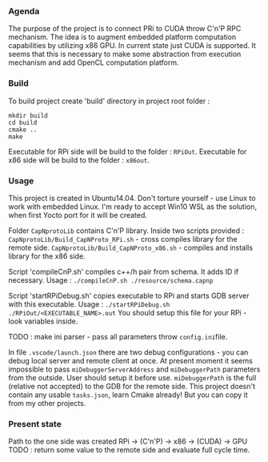### Agenda
The purpose of the project is to connect PRi to CUDA throw C'n'P RPC mechanism.
The idea is to augment embedded platform computation capabilities by utilizing x86 GPU. 
In current state just CUDA is supported. It seems that this is necessary to make some abstraction from execution mechanism and add OpenCL computation platform.

### Build
To build project create 'build' directory in project root folder :
```
mkdir build
cd build
cmake ..
make
```
Executable for RPi side will be build to the folder : ```RPiOut```.
Executable for x86 side will be build to the folder : ```x86out```.

### Usage
This project is created in Ubuntu14.04. Don't torture yourself - use Linux to work with embedded Linux. I'm ready to accept Win10 WSL as the solution, when first Yocto port for it will be created.

Folder ```CapNprotoLib``` contains C'n'P library.
Inside two scripts provided :
```CapNprotoLib/Build_CapNProto_RPi.sh``` - cross compiles library for the remote side.
```CapNprotoLib/Build_CapNProto_x86.sh``` - compiles and installs library for the x86 side.

Script 'compileCnP.sh' compiles c++/h pair from schema. It adds ID if necessary.
Usage : 
```./compileCnP.sh ./resource/schema.capnp```

Script 'startRPiDebug.sh' copies executable to RPi and starts GDB server with this executable.
Usage :
```./startRPiDebug.sh ./RPiOut/<EXECUTABLE_NAME>.out```
You should setup this file for your RPi - look variables inside.

TODO : make ini parser - pass all parameters throw ```config.ini```file.

In file ```.vscode/launch.json``` there are two debug configurations - you can debug local server and remote client at once.
At present moment it seems impossible to pass ```miDebuggerServerAddress```  and ```miDebuggerPath``` parameters from the outside. User should setup it before use.
```miDebuggerPath``` is the full (relative not accepted) to the GDB for the remote side.
This project doesn't contain any usable ```tasks.json```, learn Cmake already! But you can copy it from my other projects. 

### Present state
Path to the one side was created RPi -> (C'n'P) -> x86 -> (CUDA) -> GPU
TODO : return some value to the remote side and evaluate full cycle time.